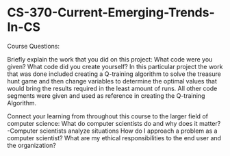 # CS-370-Current-Emerging-Trends-In-CS

Course Questions:

Briefly explain the work that you did on this project: What code were you given? What code did you create yourself?
In this particular project the work that was done included creating a Q-training algorithm to solve the treasure hunt game and then change variables to determine the optimal values that would bring the results required in the least amount of runs. All other code segments were given and used as reference in creating the Q-training Algorithm. 

Connect your learning from throughout this course to the larger field of computer science:
  What do computer scientists do and why does it matter?
    -Computer scientists analyze situations
  How do I approach a problem as a computer scientist?
  What are my ethical responsibilities to the end user and the organization?
  
  

